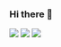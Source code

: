 ### Hi there 👋


![](https://github-profile-summary-cards.vercel.app/api/cards/profile-details?username=khyrki&theme=nord_dark)
![](https://github-profile-summary-cards.vercel.app/api/cards/stats?username=khyrki&theme=nord_dark)
![](https://github-profile-summary-cards.vercel.app/api/cards/productive-time?username=khyrki&theme=nord_dark)




<!--
**Khyrki/Khyrki** is a ✨ _special_ ✨ repository because its `README.md` (this file) appears on your GitHub profile.

Here are some ideas to get you started:

- 🔭 I’m currently working on ...
- 🌱 I’m currently learning ...
- 👯 I’m looking to collaborate on ...
- 🤔 I’m looking for help with ...
- 💬 Ask me about ...
- 📫 How to reach me: ...
- 😄 Pronouns: ...
- ⚡ Fun fact: ...
-->
